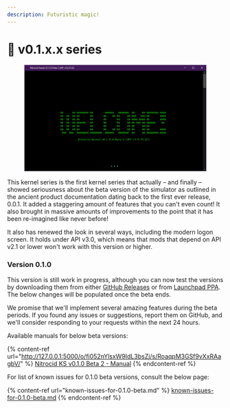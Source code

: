 ```yaml
---
description: Futuristic magic!
---
```


# 🔮 v0.1.x.x series

<figure><img src="../../../.gitbook/assets/image.png" alt=""><figcaption></figcaption></figure>

This kernel series is the first kernel series that actually – and finally – showed seriousness about the beta version of the simulator as outlined in the ancient product documentation dating back to the first ever release, 0.0.1. It added a staggering amount of features that you can't even count! It also brought in massive amounts of improvements to the point that it has been re-imagined like never before!

It also has renewed the look in several ways, including the modern logon screen. It holds under API v3.0, which means that mods that depend on API v2.1 or lower won't work with this version or higher.

### Version 0.1.0

This version is still work in progress, although you can now test the versions by downloading them from either [GitHub Releases](https://github.com/Aptivi/NitrocidKS/releases) or from [Launchpad PPA](https://launchpad.net/\~eofla/+archive/ubuntu/kernel-sim). The below changes will be populated once the beta ends.

We promise that we'll implement several amazing features during the beta periods. If you found any issues or suggestions, report them on GitHub, and we'll consider responding to your requests within the next 24 hours.

Available manuals for below beta versions:

{% content-ref url="http://127.0.0.1:5000/o/fj052nYlsxW9IdL3bsZj/s/RoaqpM3GSf9vXxRAagbV/" %}
[Nitrocid KS v0.1.0 Beta 2 - Manual](http://127.0.0.1:5000/o/fj052nYlsxW9IdL3bsZj/s/RoaqpM3GSf9vXxRAagbV/)
{% endcontent-ref %}

For list of known issues for 0.1.0 beta versions, consult the below page:

{% content-ref url="known-issues-for-0.1.0-beta.md" %}
[known-issues-for-0.1.0-beta.md](known-issues-for-0.1.0-beta.md)
{% endcontent-ref %}
